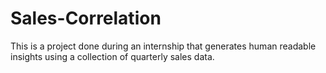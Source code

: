 # Sales-Correlation
This is a project done during an internship that generates human readable insights using a collection of quarterly sales data.
